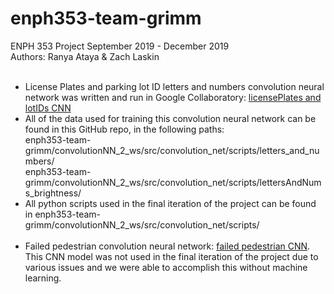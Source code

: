 # enph353-team-grimm
ENPH 353 Project September 2019 - December 2019 <br>
Authors: Ranya Ataya & Zach Laskin <br><br>

- License Plates and parking lot ID letters and numbers convolution neural network was written and run in Google Collaboratory: [licensePlates and lotIDs CNN](https://colab.research.google.com/drive/1ViajBWmqxbqJCaQNv43VCiLeO4HOZuLF) <br>
- All of the data used for training this convolution neural network can be found in this GitHub repo, in the following paths: <br>
enph353-team-grimm/convolutionNN_2_ws/src/convolution_net/scripts/letters_and_numbers/ <br>
enph353-team-grimm/convolutionNN_2_ws/src/convolution_net/scripts/lettersAndNums_brightness/ <br>
- All python scripts used in the final iteration of the project can be found in enph353-team-grimm/convolutionNN_2_ws/src/convolution_net/scripts/ 
<br><br>
- Failed pedestrian convolution neural network: [failed pedestrian CNN](https://colab.research.google.com/drive/1H4RLuugelTn0Bq8kwwMiwwlJAlDXAhts). This CNN model was not used in the final iteration of the project due to various issues and we were able to accomplish this without machine learning.
